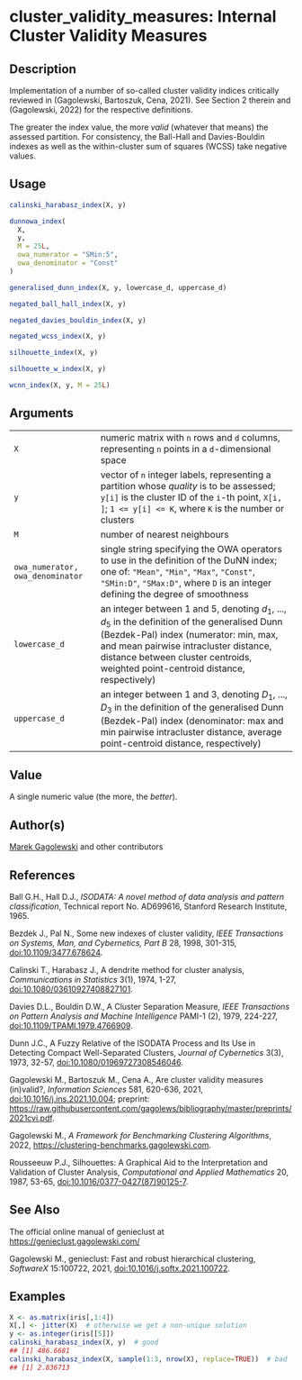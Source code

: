 # cluster_validity_measures: Internal Cluster Validity Measures

## Description

Implementation of a number of so-called cluster validity indices critically reviewed in (Gagolewski, Bartoszuk, Cena, 2021). See Section 2 therein and (Gagolewski, 2022) for the respective definitions.

The greater the index value, the more *valid* (whatever that means) the assessed partition. For consistency, the Ball-Hall and Davies-Bouldin indexes as well as the within-cluster sum of squares (WCSS) take negative values.

## Usage

``` r
calinski_harabasz_index(X, y)

dunnowa_index(
  X,
  y,
  M = 25L,
  owa_numerator = "SMin:5",
  owa_denominator = "Const"
)

generalised_dunn_index(X, y, lowercase_d, uppercase_d)

negated_ball_hall_index(X, y)

negated_davies_bouldin_index(X, y)

negated_wcss_index(X, y)

silhouette_index(X, y)

silhouette_w_index(X, y)

wcnn_index(X, y, M = 25L)
```

## Arguments

|                                  |                                                                                                                                                                                                                                                                         |
|----------------------------------|-------------------------------------------------------------------------------------------------------------------------------------------------------------------------------------------------------------------------------------------------------------------------|
| `X`                              | numeric matrix with `n` rows and `d` columns, representing `n` points in a `d`-dimensional space                                                                                                                                                                        |
| `y`                              | vector of `n` integer labels, representing a partition whose *quality* is to be assessed; `y[i]` is the cluster ID of the `i`-th point, `X[i, ]`; `1 <= y[i] <= K`, where `K` is the number or clusters                                                                 |
| `M`                              | number of nearest neighbours                                                                                                                                                                                                                                            |
| `owa_numerator, owa_denominator` | single string specifying the OWA operators to use in the definition of the DuNN index; one of: `"Mean"`, `"Min"`, `"Max"`, `"Const"`, `"SMin:D"`, `"SMax:D"`, where `D` is an integer defining the degree of smoothness                                                 |
| `lowercase_d`                    | an integer between 1 and 5, denoting $d_1$, \..., $d_5$ in the definition of the generalised Dunn (Bezdek-Pal) index (numerator: min, max, and mean pairwise intracluster distance, distance between cluster centroids, weighted point-centroid distance, respectively) |
| `uppercase_d`                    | an integer between 1 and 3, denoting $D_1$, \..., $D_3$ in the definition of the generalised Dunn (Bezdek-Pal) index (denominator: max and min pairwise intracluster distance, average point-centroid distance, respectively)                                           |

## Value

A single numeric value (the more, the *better*).

## Author(s)

[Marek Gagolewski](https://www.gagolewski.com/) and other contributors

## References

Ball G.H., Hall D.J., *ISODATA: A novel method of data analysis and pattern classification*, Technical report No. AD699616, Stanford Research Institute, 1965.

Bezdek J., Pal N., Some new indexes of cluster validity, *IEEE Transactions on Systems, Man, and Cybernetics, Part B* 28, 1998, 301-315, [doi:10.1109/3477.678624](https://doi.org/10.1109/3477.678624).

Calinski T., Harabasz J., A dendrite method for cluster analysis, *Communications in Statistics* 3(1), 1974, 1-27, [doi:10.1080/03610927408827101](https://doi.org/10.1080/03610927408827101).

Davies D.L., Bouldin D.W., A Cluster Separation Measure, *IEEE Transactions on Pattern Analysis and Machine Intelligence* PAMI-1 (2), 1979, 224-227, [doi:10.1109/TPAMI.1979.4766909](https://doi.org/10.1109/TPAMI.1979.4766909).

Dunn J.C., A Fuzzy Relative of the ISODATA Process and Its Use in Detecting Compact Well-Separated Clusters, *Journal of Cybernetics* 3(3), 1973, 32-57, [doi:10.1080/01969727308546046](https://doi.org/10.1080/01969727308546046).

Gagolewski M., Bartoszuk M., Cena A., Are cluster validity measures (in)valid?, *Information Sciences* 581, 620-636, 2021, [doi:10.1016/j.ins.2021.10.004](https://doi.org/10.1016/j.ins.2021.10.004); preprint: <https://raw.githubusercontent.com/gagolews/bibliography/master/preprints/2021cvi.pdf>.

Gagolewski M., *A Framework for Benchmarking Clustering Algorithms*, 2022, <https://clustering-benchmarks.gagolewski.com>.

Rousseeuw P.J., Silhouettes: A Graphical Aid to the Interpretation and Validation of Cluster Analysis, *Computational and Applied Mathematics* 20, 1987, 53-65, [doi:10.1016/0377-0427(87)90125-7](https://doi.org/10.1016/0377-0427%2887%2990125-7).

## See Also

The official online manual of <span class="pkg">genieclust</span> at <https://genieclust.gagolewski.com/>

Gagolewski M., <span class="pkg">genieclust</span>: Fast and robust hierarchical clustering, *SoftwareX* 15:100722, 2021, [doi:10.1016/j.softx.2021.100722](https://doi.org/10.1016/j.softx.2021.100722).

## Examples




```r
X <- as.matrix(iris[,1:4])
X[,] <- jitter(X)  # otherwise we get a non-unique solution
y <- as.integer(iris[[5]])
calinski_harabasz_index(X, y)  # good
## [1] 486.6681
calinski_harabasz_index(X, sample(1:3, nrow(X), replace=TRUE))  # bad
## [1] 2.836713
```
